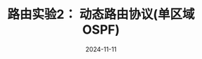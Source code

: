 ---
type: experiment
date: 2024-11-11
title: 路由实验2： 动态路由协议(单区域OSPF)
tldr: "单区域OSPF"
thumbnail: /static_files/presentations/experiment/ospf/ospf.png
score_file: /static_files/assignments/Score-OSPF.json.encrypted
links: 
    - url: /static_files/presentations/experiment/ospf/OSPF.ppt
      name: slides
    - url: /static_files/presentations/experiment/ospf/10-OSPF实验模板.doc
      name: template
    - url: https://web.ugreen.cloud/web/#/file/e9f5441aeff14d27a43f846a7a355164
      name: submission site
---